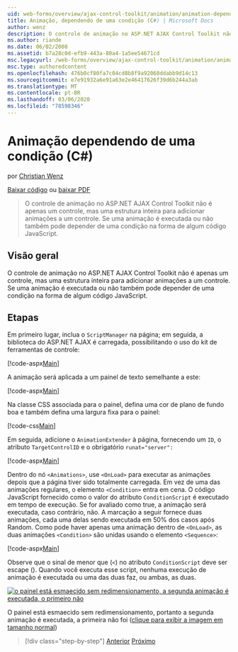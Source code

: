```yaml
---
uid: web-forms/overview/ajax-control-toolkit/animation/animation-depending-on-a-condition-cs
title: Animação, dependendo de uma condição (C#) | Microsoft Docs
author: wenz
description: O controle de animação no ASP.NET AJAX Control Toolkit não é apenas um controle, mas uma estrutura inteira para adicionar animações a um controle. Se uma animação é...
ms.author: riande
ms.date: 06/02/2008
ms.assetid: b7a28c0d-efb9-443a-80a4-1a5ee54671cd
msc.legacyurl: /web-forms/overview/ajax-control-toolkit/animation/animation-depending-on-a-condition-cs
msc.type: authoredcontent
ms.openlocfilehash: 476b0cf80fa7c04cd8b8f9a92060ddabb9d14c13
ms.sourcegitcommit: e7e91932a6e91a63e2e46417626f39d6b244a3ab
ms.translationtype: MT
ms.contentlocale: pt-BR
ms.lasthandoff: 03/06/2020
ms.locfileid: "78598346"
---
```

# <a name="animation-depending-on-a-condition-c"></a>Animação dependendo de uma condição (C#)

por [Christian Wenz](https://github.com/wenz)

[Baixar código](https://download.microsoft.com/download/f/9/a/f9a26acd-8df4-4484-8a18-199e4598f411/Animation4.cs.zip) ou [baixar PDF](https://download.microsoft.com/download/6/7/1/6718d452-ff89-4d3f-a90e-c74ec2d636a3/animation4CS.pdf)

> O controle de animação no ASP.NET AJAX Control Toolkit não é apenas um controle, mas uma estrutura inteira para adicionar animações a um controle. Se uma animação é executada ou não também pode depender de uma condição na forma de algum código JavaScript.

## <a name="overview"></a>Visão geral

O controle de animação no ASP.NET AJAX Control Toolkit não é apenas um controle, mas uma estrutura inteira para adicionar animações a um controle. Se uma animação é executada ou não também pode depender de uma condição na forma de algum código JavaScript.

## <a name="steps"></a>Etapas

Em primeiro lugar, inclua o `ScriptManager` na página; em seguida, a biblioteca do ASP.NET AJAX é carregada, possibilitando o uso do kit de ferramentas de controle:

[!code-aspx[Main](animation-depending-on-a-condition-cs/samples/sample1.aspx)]

A animação será aplicada a um painel de texto semelhante a este:

[!code-aspx[Main](animation-depending-on-a-condition-cs/samples/sample2.aspx)]

Na classe CSS associada para o painel, defina uma cor de plano de fundo boa e também defina uma largura fixa para o painel:

[!code-css[Main](animation-depending-on-a-condition-cs/samples/sample3.css)]

Em seguida, adicione o `AnimationExtender` à página, fornecendo um `ID`, o atributo `TargetControlID` e o obrigatório `runat="server":`

[!code-aspx[Main](animation-depending-on-a-condition-cs/samples/sample4.aspx)]

Dentro do nó `<Animations>`, use `<OnLoad>` para executar as animações depois que a página tiver sido totalmente carregada. Em vez de uma das animações regulares, o elemento `<Condition>` entra em cena. O código JavaScript fornecido como o valor do atributo `ConditionScript` é executado em tempo de execução. Se for avaliado como true, a animação será executada, caso contrário, não. A marcação a seguir fornece duas animações, cada uma delas sendo executada em 50% dos casos após Random. Como pode haver apenas uma animação dentro de `<OnLoad>`, as duas animações `<Condition>` são unidas usando o elemento `<Sequence>`:

[!code-aspx[Main](animation-depending-on-a-condition-cs/samples/sample5.aspx)]

Observe que o sinal de menor que (`<`) no atributo `ConditionScript` deve ser escape (). Quando você executa esse script, nenhuma execução de animação é executada ou uma das duas faz, ou ambas, as duas.

[![o painel está esmaecido sem redimensionamento, a segunda animação é executada, o primeiro não](animation-depending-on-a-condition-cs/_static/image2.png)](animation-depending-on-a-condition-cs/_static/image1.png)

O painel está esmaecido sem redimensionamento, portanto a segunda animação é executada, a primeira não foi ([clique para exibir a imagem em tamanho normal](animation-depending-on-a-condition-cs/_static/image3.png))

> [!div class="step-by-step"]
> [Anterior](executing-several-animations-after-each-other-cs.md)
> [Próximo](picking-one-animation-out-of-a-list-cs.md)
